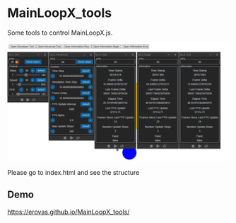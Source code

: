 # MainLoopX_tools
Some tools to control MainLoopX.js.

![screenshot](https://github.com/erovas/MainLoopX_tools/blob/main/screen.png?raw=true)

Please go to index.html and see the structure

## Demo

https://erovas.github.io/MainLoopX_tools/
